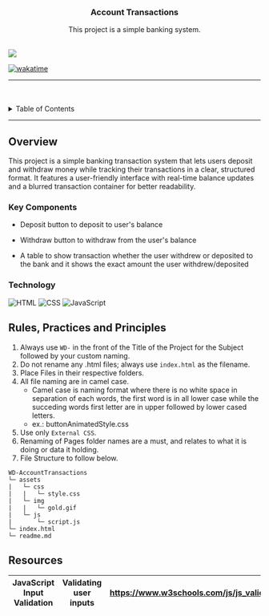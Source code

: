 <a name="readme-top">

<br/>

<br />
<div align="center">
  <a href="https://github.com/zyx-0314/">

  </a>
  <h3 align="center">Account Transactions</h3>
</div>
<div align="center">
  This project is a simple banking system.
</div>

<br />

![](https://visit-counter.vercel.app/counter.png?page=supligins/AWD-Fundamentals)

[![wakatime](https://wakatime.com/badge/github/supligins/AWD-Fundamentals.svg)](https://wakatime.com/badge/github/supligins/AWD-Fundamentals)

---

<br />
<br />

<details>
  <summary>Table of Contents</summary>
  <ol>
    <li>
      <a href="#overview">Overview</a>
      <ol>
        <li>
          <a href="#key-components">Key Components</a>
        </li>
        <li>
          <a href="#technology">Technology</a>
        </li>
      </ol>
    </li>
    <li>
      <a href="#rule,-practices-and-principles">Rules, Practices and Principles</a>
    </li>
    <li>
      <a href="#resources">Resources</a>
    </li>
  </ol>
</details>

---

## Overview

This project is a simple banking transaction system that lets users deposit and withdraw money while tracking their transactions in a clear, structured format. It features a user-friendly interface with real-time balance updates and a blurred transaction container for better readability.

### Key Components
<!-- TODO: List of Key Components -->
<!-- The following are just sample -->
- Deposit button to deposit to user's balance

- Withdraw button to withdraw from the user's balance

- A table to show transaction whether the user withdrew or deposited to the bank and it shows the exact amount the user withdrew/deposited

### Technology
<!-- TODO: List of Technology Used -->
![HTML](https://img.shields.io/badge/HTML-E34F26?style=for-the-badge&logo=html5&logoColor=white)
![CSS](https://img.shields.io/badge/CSS-1572B6?style=for-the-badge&logo=css3&logoColor=white)
![JavaScript](https://img.shields.io/badge/JavaScript-F7DF1E?style=for-the-badge&logo=javascript&logoColor=white)

## Rules, Practices and Principles
1. Always use `WD-` in the front of the Title of the Project for the Subject followed by your custom naming.
2. Do not rename any .html files; always use `index.html` as the filename.
3. Place Files in their respective folders.
4. All file naming are in camel case.
   - Camel case is naming format where there is no white space in separation of each words, the first word is in all lower case while the succeding words first letter are in upper followed by lower cased letters.
   - ex.: buttonAnimatedStyle.css
5. Use only `External CSS`.
6. Renaming of Pages folder names are a must, and relates to what it is doing or data it holding.
7. File Structure to follow below.

```
WD-AccountTransactions
└─ assets
|   └─ css
|   |   └─ style.css
|   └─ img
|   |   └─ gold.gif
|   └─ js
|       └─ script.js
└─ index.html
└─ readme.md

```

## Resources


| JavaScript Input Validation | Validating user inputs | https://www.w3schools.com/js/js_validation.asp |
|-|-|-|
